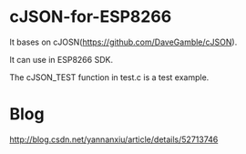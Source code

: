 # cJSON-for-ESP8266

It bases on cJOSN(https://github.com/DaveGamble/cJSON).

It can use in ESP8266 SDK.

The cJSON_TEST function in test.c is a test example.

# Blog

http://blog.csdn.net/yannanxiu/article/details/52713746

